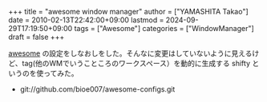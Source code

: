+++
title = "awesome window manager"
author = ["YAMASHITA Takao"]
date = 2010-02-13T22:42:00+09:00
lastmod = 2024-09-29T17:19:50+09:00
tags = ["Awesome"]
categories = ["WindowManager"]
draft = false
+++

[awesome](http://awesome.naquadah.org/) の設定をしなおしをした。そんなに変更はしていないように見えるけど、tag(他のWMでいうこところのワークスペース）を動的に生成する
shifty
というのを使ってみた。

-   git://github.com/bioe007/awesome-configs.git
